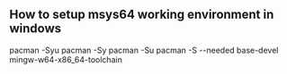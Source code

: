 ## How to setup msys64 working environment in windows
pacman -Syu
pacman -Sy
pacman -Su
pacman -S --needed base-devel mingw-w64-x86_64-toolchain

